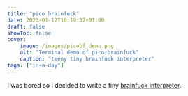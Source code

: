```yaml
---
title: "pico brainfuck"
date: 2023-01-12T10:19:37+01:00
draft: false 
showToc: false
cover:
    image: /images/picobf_demo.png
    alt: "Terminal demo of pico-brainfuck"
    caption: "teeny tiny brainfuck interpreter"
tags: ["in-a-day"]
---
```



<!-- {{< figure
    src="/images/picobf_demo.png"
    caption="**source:** Running a mandelbrot set written in brainfuck"
    align="center"
>}} -->

I was bored so I decided to write a tiny [brainfuck interpreter](https://github.com/Ch1n3du/pico-brainfuck).
